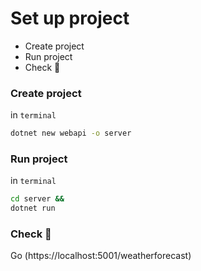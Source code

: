 # Set up project
* Create project
* Run project
* Check 🚀

### Create project
in `terminal`
```sh
dotnet new webapi -o server
```
### Run project
in `terminal`
```sh
cd server &&
dotnet run
```
### Check 🚀
Go (https://localhost:5001/weatherforecast)
